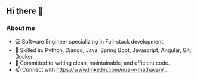 ## Hi there 👋

<!--
**AVMathavan/AVMathavan** is a ✨ _special_ ✨ repository because its `README.md` (this file) appears on your GitHub profile.

Here are some ideas to get you started:

- 🔭 I’m currently working on ...
- 🌱 I’m currently learning ...
- 👯 I’m looking to collaborate on ...
- 🤔 I’m looking for help with ...
- 💬 Ask me about ...
- 📫 How to reach me: ...
- 😄 Pronouns: ...
- ⚡ Fun fact: ...
-->

### About me

- 💻 Software Engineer specializing in Full-stack development.
- 🔧 Skilled in: Python, Django, Java, Spring Boot, Javascript, Angular, Git, Docker.
- 🚀 Committed to writing clean, maintainable, and efficient code.
- 📫 Connect with https://www.linkedin.com/in/a-v-mathavan/ .
